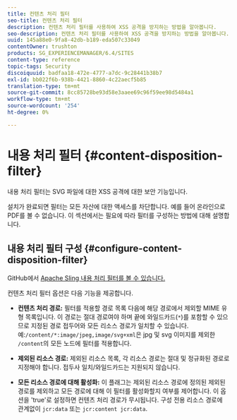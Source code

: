```yaml
---
title: 컨텐츠 처리 필터
seo-title: 컨텐츠 처리 필터
description: 컨텐츠 처리 필터를 사용하여 XSS 공격을 방지하는 방법을 알아봅니다.
seo-description: 컨텐츠 처리 필터를 사용하여 XSS 공격을 방지하는 방법을 알아봅니다.
uuid: 145a88e0-9fa8-42db-b189-eda507c33049
contentOwner: trushton
products: SG_EXPERIENCEMANAGER/6.4/SITES
content-type: reference
topic-tags: Security
discoiquuid: badfaa18-472e-4777-a7dc-9c28441b38b7
exl-id: bb022f6b-938b-4421-8860-4c22aecf5b85
translation-type: tm+mt
source-git-commit: 8cc85728be93d58e3aaee69c96f59ee98d5484a1
workflow-type: tm+mt
source-wordcount: '254'
ht-degree: 0%

---
```


# 내용 처리 필터 {#content-disposition-filter}

내용 처리 필터는 SVG 파일에 대한 XSS 공격에 대한 보안 기능입니다.

설치가 완료되면 필터는 모든 자산에 대한 액세스를 차단합니다. 예를 들어 온라인으로 PDF를 볼 수 없습니다. 이 섹션에서는 필요에 따라 필터를 구성하는 방법에 대해 설명합니다.

## 내용 처리 필터 구성 {#configure-content-disposition-filter}

GitHub에서 [Apache Sling 내용 처리 필터를 볼 수 있습니다.](https://github.com/apache/sling-org-apache-sling-security/blob/master/src/main/java/org/apache/sling/security/impl/ContentDispositionFilterConfiguration.java)

컨텐츠 처리 필터 옵션은 다음 기능을 제공합니다.

* **컨텐츠 처리 경로:** 필터를 적용할 경로 목록 다음에 해당 경로에서 제외할 MIME 유형 목록입니다. 이 경로는 절대 경로여야 하며 끝에 와일드카드(`*`)를 포함할 수 있으므로 지정된 경로 접두어와 모든 리소스 경로가 일치할 수 있습니다. 예:`/content/*:image/jpeg,image/svg+xml`은 jpg 및 svg 이미지를 제외한 `/content`의 모든 노드에 필터를 적용합니다.

* **제외된 리소스 경로:** 제외된 리소스 목록, 각 리소스 경로는 절대 및 정규화된 경로로 지정해야 합니다. 접두사 일치/와일드카드는 지원되지 않습니다.

* **모든 리소스 경로에 대해 활성화:** 이 플래그는 제외된 리소스 경로에 정의된 제외된 경로를 제외하고 모든 경로에 대해 이 필터를 활성화할지 여부를 제어합니다. 이 옵션을 &#39;true&#39;로 설정하면 컨텐츠 처리 경로가 무시됩니다. 구성 전용 리소스 경로에 관계없이 `jcr:data` 또는
   `jcr:content jcr:data`.
